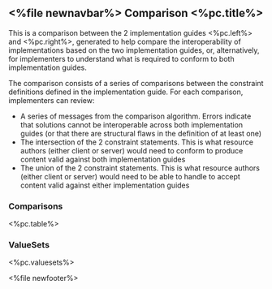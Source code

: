 &lt;%file newnavbar%&gt;
Comparison &lt;%pc.title%&gt;
-----------------------------

This is a comparison between the 2 implementation guides &lt;%pc.left%&gt; and &lt;%pc.right%&gt;, generated to help compare the interoperability of implementations based on the two implementation guides, or, alternatively, for implementers to understand what is required to conform to both implementation guides.

The comparison consists of a series of comparisons between the constraint definitions defined in the implementation guide. For each comparison, implementers can review:

-   A series of messages from the comparison algorithm. Errors indicate that solutions cannot be interoperable across both implementation guides (or that there are structural flaws in the definition of at least one)
-   The intersection of the 2 constraint statements. This is what resource authors (either client or server) would need to conform to produce content valid against both implementation guides
-   The union of the 2 constraint statements. This is what resource authors (either client or server) would need to be able to handle to accept content valid against either implementation guides

### Comparisons

&lt;%pc.table%&gt;
### ValueSets

&lt;%pc.valuesets%&gt;

&lt;%file newfooter%&gt;
